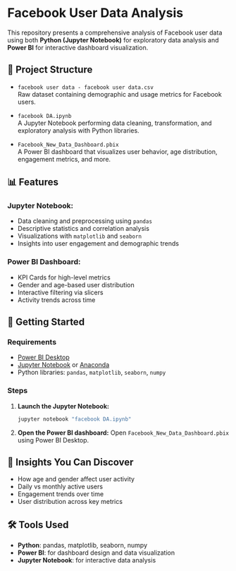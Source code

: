 # Facebook User Data Analysis

This repository presents a comprehensive analysis of Facebook user data using both **Python (Jupyter Notebook)** for exploratory data analysis and **Power BI** for interactive dashboard visualization.

## 📁 Project Structure

- `facebook user data - facebook user data.csv`  
  Raw dataset containing demographic and usage metrics for Facebook users.

- `facebook DA.ipynb`  
  A Jupyter Notebook performing data cleaning, transformation, and exploratory analysis with Python libraries.

- `Facebook_New_Data_Dashboard.pbix`  
  A Power BI dashboard that visualizes user behavior, age distribution, engagement metrics, and more.

## 📊 Features

### Jupyter Notebook:
- Data cleaning and preprocessing using `pandas`
- Descriptive statistics and correlation analysis
- Visualizations with `matplotlib` and `seaborn`
- Insights into user engagement and demographic trends

### Power BI Dashboard:
- KPI Cards for high-level metrics
- Gender and age-based user distribution
- Interactive filtering via slicers
- Activity trends across time

## 🚀 Getting Started

### Requirements

- [Power BI Desktop](https://powerbi.microsoft.com/desktop/)
- [Jupyter Notebook](https://jupyter.org/) or [Anaconda](https://www.anaconda.com/)
- Python libraries: `pandas`, `matplotlib`, `seaborn`, `numpy`

### Steps

1. **Launch the Jupyter Notebook:**

   ```bash
   jupyter notebook "facebook DA.ipynb"
   ```

2. **Open the Power BI dashboard:**
   Open `Facebook_New_Data_Dashboard.pbix` using Power BI Desktop.

## 📌 Insights You Can Discover

* How age and gender affect user activity
* Daily vs monthly active users
* Engagement trends over time
* User distribution across key metrics

## 🛠 Tools Used

* **Python**: pandas, matplotlib, seaborn, numpy
* **Power BI**: for dashboard design and data visualization
* **Jupyter Notebook**: for interactive data analysis
